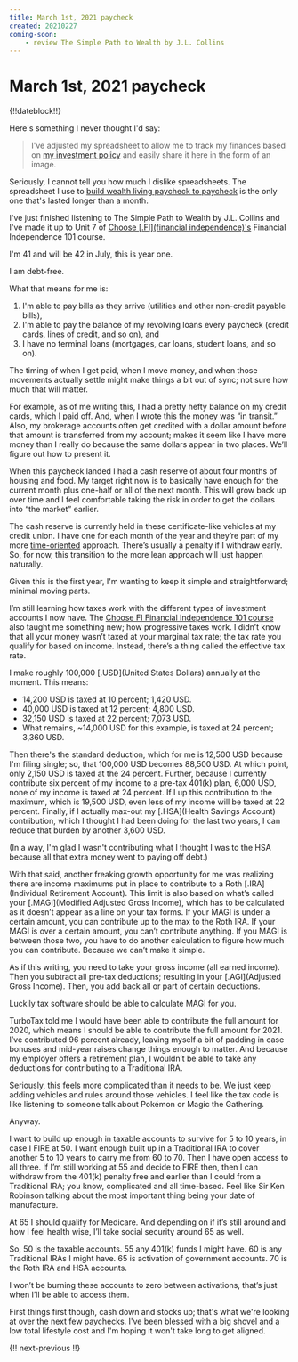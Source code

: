 ```yaml
---
title: March 1st, 2021 paycheck
created: 20210227
coming-soon:
    - review The Simple Path to Wealth by J.L. Collins
---
```


# March 1st, 2021 paycheck

{!!dateblock!!}

Here's something I never thought I'd say:

> I've adjusted my spreadsheet to allow me to track my finances based on [my investment policy](/finances/investment-policy/) and easily share it here in the form of an image.

Seriously, I cannot tell you how much I dislike spreadsheets. The spreadsheet I use to [build wealth living paycheck to paycheck](/finances/building-wealth-paycheck-to-paycheck/) is the only one that's lasted longer than a month.

I've just finished listening to The Simple Path to Wealth by J.L. Collins and I've made it up to Unit 7 of [Choose [.FI](financial independence)'s](/reviews-and-summaries/choose-fi/) Financial Independence 101 course.

I'm 41 and will be 42 in July, this is year one.

I am debt-free.

What that means for me is:

1. I'm able to pay bills as they arrive (utilities and other non-credit payable bills),
2. I'm able to pay the balance of my revolving loans every paycheck (credit cards, lines of credit, and so on), and
3. I have no terminal loans (mortgages, car loans, student loans, and so on).

The timing of when I get paid, when I move money, and when those movements actually settle might make things a bit out of sync; not sure how much that will matter.

For example, as of me writing this, I had a pretty hefty balance on my credit cards, which I paid off. And, when I wrote this the money was “in transit.” Also, my brokerage accounts often get credited with a dollar amount before that amount is transferred from my account; makes it seem like I have more money than I really do because the same dollars appear in two places. We’ll figure out how to present it.

When this paycheck landed I had a cash reserve of about four months of housing and food. My target right now is to basically have enough for the current month plus one-half or all of the next month. This will grow back up over time and I feel comfortable taking the risk in order to get the dollars into “the market” earlier.

The cash reserve is currently held in these certificate-like vehicles at my credit union. I have one for each month of the year and they’re part of my more [time-oriented](/finances/time-oriented-budgeting/) approach. There’s usually a penalty if I withdraw early. So, for now, this transition to the more lean approach will just happen naturally.

Given this is the first year, I'm wanting to keep it simple and straightforward; minimal moving parts.

I’m still learning how taxes work with the different types of investment accounts I now have. The [Choose FI Financial Independence 101 course](/reviews-and-summaries/choose-fi/) also taught me something new; how progressive taxes work. I didn’t know that all your money wasn’t taxed at your marginal tax rate; the tax rate you qualify for based on income. Instead, there’s a thing called the effective tax rate.

I make roughly 100,000 [.USD](United States Dollars) annually at the moment. This means:

- 14,200 USD is taxed at 10 percent; 1,420 USD.
- 40,000 USD is taxed at 12 percent; 4,800 USD.
- 32,150 USD is taxed at 22 percent; 7,073 USD.
- What remains, ~14,000 USD for this example, is taxed at 24 percent; 3,360 USD.

Then there's the standard deduction, which for me is 12,500 USD because I'm filing single; so, that 100,000 USD becomes 88,500 USD. At which point, only 2,150 USD is taxed at the 24 percent. Further, because I currently contribute six percent of my income to a pre-tax 401(k) plan, 6,000 USD, none of my income is taxed at 24 percent. If I up this contribution to the maximum, which is 19,500 USD, even less of my income will be taxed at 22 percent. Finally, if I actually max-out my [.HSA](Health Savings Account) contribution, which I thought I had been doing for the last two years, I can reduce that burden by another 3,600 USD.

(In a way, I'm glad I wasn't contributing what I thought I was to the HSA because all that extra money went to paying off debt.)

With that said, another freaking growth opportunity for me was realizing there are income maximums put in place to contribute to a Roth [.IRA](Individual Retirement Account). This limit is also based on what’s called your [.MAGI](Modified Adjusted Gross Income), which has to be calculated as it doesn’t appear as a line on your tax forms. If your MAGI is under a certain amount, you can contribute up to the max to the Roth IRA. If your MAGI is over a certain amount, you can’t contribute anything. If you MAGI is between those two, you have to do another calculation to figure how much you can contribute. Because we can’t make it simple.

As if this writing, you need to take your gross income (all earned income). Then you subtract all pre-tax deductions; resulting in your [.AGI](Adjusted Gross Income). Then, you add back all or part of certain deductions.

Luckily tax software should be able to calculate MAGI for you.

TurboTax told me I would have been able to contribute the full amount for 2020, which means I should be able to contribute the full amount for 2021. I’ve contributed 96 percent already, leaving myself a bit of padding in case bonuses and mid-year raises change things enough to matter. And because my employer offers a retirement plan, I wouldn’t be able to take any deductions for contributing to a Traditional IRA.

Seriously, this feels more complicated than it needs to be. We just keep adding vehicles and rules around those vehicles. I feel like the tax code is like listening to someone talk about Pokémon or Magic the Gathering.

Anyway.

I want to build up enough in taxable accounts to survive for 5 to 10 years, in case I FIRE at 50. I want enough built up in a Traditional IRA to cover another 5 to 10 years to carry me from 60 to 70. Then I have open access to all three. If I’m still working at 55 and decide to FIRE then, then I can withdraw from the 401(k) penalty free and earlier than I could from a Traditional IRA; you know, complicated and all time-based. Feel like Sir Ken Robinson talking about the most important thing being your date of manufacture.

At 65 I should qualify for Medicare. And depending on if it’s still around and how I feel health wise, I’ll take social security around 65 as well.

So, 50 is the taxable accounts. 55 any 401(k) funds I might have. 60 is any Traditional IRAs I might have. 65 is activation of government accounts. 70 is the Roth IRA and HSA accounts.

I won’t be burning these accounts to zero between activations, that’s just when I’ll be able to access them.

First things first though, cash down and stocks up; that's what we're looking at over the next few paychecks. I've been blessed with a big shovel and a low total lifestyle cost and I'm hoping it won't take long to get aligned.

{!! next-previous !!}
